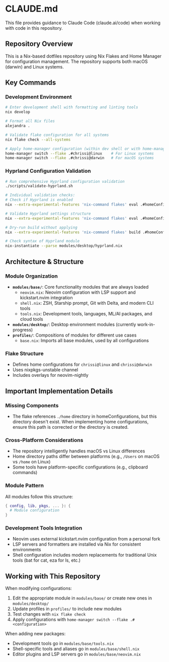 # CLAUDE.md

This file provides guidance to Claude Code (claude.ai/code) when working with code in this repository.

## Repository Overview

This is a Nix-based dotfiles repository using Nix Flakes and Home Manager for configuration management. The repository supports both macOS (darwin) and Linux systems.

## Key Commands

### Development Environment

```bash
# Enter development shell with formatting and linting tools
nix develop

# Format all Nix files
alejandra .

# Validate flake configuration for all systems
nix flake check --all-systems

# Apply home-manager configuration (within dev shell or with home-manager installed)
home-manager switch --flake .#chrissi@linux    # For Linux systems
home-manager switch --flake .#chrissi@darwin   # For macOS systems
```

### Hyprland Configuration Validation

```bash
# Run comprehensive Hyprland configuration validation
./scripts/validate-hyprland.sh

# Individual validation checks:
# Check if Hyprland is enabled
nix --extra-experimental-features 'nix-command flakes' eval .#homeConfigurations."chrissi@linux".config.wayland.windowManager.hyprland.enable

# Validate Hyprland settings structure
nix --extra-experimental-features 'nix-command flakes' eval .#homeConfigurations."chrissi@linux".config.wayland.windowManager.hyprland.settings

# Dry-run build without applying
nix --extra-experimental-features 'nix-command flakes' build .#homeConfigurations."chrissi@linux".activationPackage --dry-run

# Check syntax of Hyprland module
nix-instantiate --parse modules/desktop/hyprland.nix
```

## Architecture & Structure

### Module Organization

- **`modules/base/`**: Core functionality modules that are always loaded
  - `neovim.nix`: Neovim configuration with LSP support and kickstart.nvim integration
  - `shell.nix`: ZSH, Starship prompt, Git with Delta, and modern CLI tools
  - `tools.nix`: Development tools, languages, ML/AI packages, and cloud tools
- **`modules/desktop/`**: Desktop environment modules (currently work-in-progress)
- **`profiles/`**: Compositions of modules for different use cases
  - `base.nix`: Imports all base modules, used by all configurations

### Flake Structure

- Defines home configurations for `chrissi@linux` and `chrissi@darwin`
- Uses nixpkgs-unstable channel
- Includes overlays for neovim-nightly

## Important Implementation Details

### Missing Components

- The flake references `./home` directory in homeConfigurations, but this directory doesn't exist. When implementing home configurations, ensure this path is corrected or the directory is created.

### Cross-Platform Considerations

- The repository intelligently handles macOS vs Linux differences
- Home directory paths differ between platforms (e.g., `/Users` on macOS vs `/home` on Linux)
- Some tools have platform-specific configurations (e.g., clipboard commands)

### Module Pattern

All modules follow this structure:

```nix
{ config, lib, pkgs, ... }: {
  # Module configuration
}
```

### Development Tools Integration

- Neovim uses external kickstart.nvim configuration from a personal fork
- LSP servers and formatters are installed via Nix for consistent environments
- Shell configuration includes modern replacements for traditional Unix tools (bat for cat, eza for ls, etc.)

## Working with This Repository

When modifying configurations:

1. Edit the appropriate module in `modules/base/` or create new ones in `modules/desktop/`
2. Update profiles in `profiles/` to include new modules
3. Test changes with `nix flake check`
4. Apply configurations with `home-manager switch --flake .#<configuration>`

When adding new packages:

- Development tools go in `modules/base/tools.nix`
- Shell-specific tools and aliases go in `modules/base/shell.nix`
- Editor plugins and LSP servers go in `modules/base/neovim.nix`

